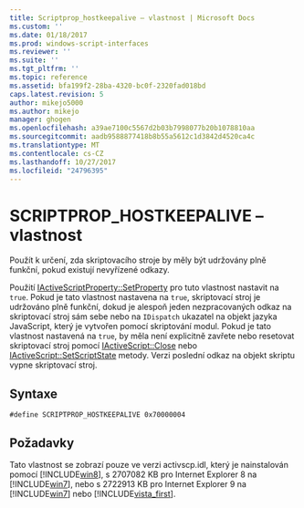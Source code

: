 ```yaml
---
title: Scriptprop_hostkeepalive – vlastnost | Microsoft Docs
ms.custom: ''
ms.date: 01/18/2017
ms.prod: windows-script-interfaces
ms.reviewer: ''
ms.suite: ''
ms.tgt_pltfrm: ''
ms.topic: reference
ms.assetid: bfa199f2-28ba-4320-bc0f-2320fad018bd
caps.latest.revision: 5
author: mikejo5000
ms.author: mikejo
manager: ghogen
ms.openlocfilehash: a39ae7100c5567d2b03b7998077b20b1078810aa
ms.sourcegitcommit: aadb9588877418b8b55a5612c1d3842d4520ca4c
ms.translationtype: MT
ms.contentlocale: cs-CZ
ms.lasthandoff: 10/27/2017
ms.locfileid: "24796395"
---
```

# <a name="scriptprophostkeepalive-property"></a>SCRIPTPROP_HOSTKEEPALIVE – vlastnost
Použít k určení, zda skriptovacího stroje by měly být udržovány plně funkční, pokud existují nevyřízené odkazy.  
  
 Použití [IActiveScriptProperty::SetProperty](../../winscript/reference/iactivescriptproperty-setproperty.md) pro tuto vlastnost nastavit na `true`. Pokud je tato vlastnost nastavena na `true`, skriptovací stroj je udržováno plně funkční, dokud je alespoň jeden nezpracovaných odkaz na skriptovací stroj sám sebe nebo na `IDispatch` ukazatel na objekt jazyka JavaScript, který je vytvořen pomocí skriptování modul. Pokud je tato vlastnost nastavená na `true`, by měla není explicitně zavřete nebo resetovat skriptovací stroj pomocí [IActiveScript::Close](../../winscript/reference/iactivescript-close.md) nebo [IActiveScript::SetScriptState](../../winscript/reference/iactivescript-setscriptstate.md) metody. Verzi poslední odkaz na objekt skriptu vypne skriptovací stroj.  
  
## <a name="syntax"></a>Syntaxe  
  
```  
#define SCRIPTPROP_HOSTKEEPALIVE 0x70000004  
```  
  
## <a name="requirements"></a>Požadavky  
 Tato vlastnost se zobrazí pouze ve verzi activscp.idl, který je nainstalován pomocí [!INCLUDE[win8](../../javascript/includes/win8-md.md)], s 2707082 KB pro Internet Explorer 8 na [!INCLUDE[win7](../../winscript/reference/includes/win7-md.md)], nebo s 2722913 KB pro Internet Explorer 9 na [!INCLUDE[win7](../../winscript/reference/includes/win7-md.md)] nebo [!INCLUDE[vista_first](../../winscript/reference/includes/vista-first-md.md)].